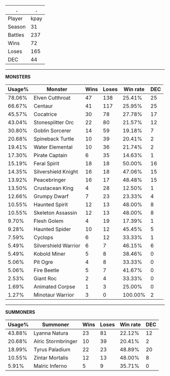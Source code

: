 .|.
|-|-
Player|kpay
Season|31
Battles|237
Wins|72
Loses|165
DEC|44

---
**MONSTERS**

Usage%|Monster|Wins|Loses|Win rate|DEC|
-|-|-|-|-|-|
78.06%|Elven Cutthroat|47|138|25.41%|25|
66.67%|Centaur|41|117|25.95%|25|
45.57%|Cocatrice|30|78|27.78%|17|
43.04%|Stonesplitter Orc|22|80|21.57%|12|
30.80%|Goblin Sorcerer|14|59|19.18%|7|
20.68%|Spineback Turtle|10|39|20.41%|2|
19.41%|Water Elemental|10|36|21.74%|2|
17.30%|Pirate Captain|6|35|14.63%|1|
15.19%|Feral Spirit|18|18|50.00%|16|
14.35%|Silvershield Knight|16|18|47.06%|15|
13.92%|Peacebringer|16|17|48.48%|15|
13.50%|Crustacean King|4|28|12.50%|1|
12.66%|Grumpy Dwarf|7|23|23.33%|4|
10.55%|Haunted Spirit|12|13|48.00%|8|
10.55%|Skeleton Assassin|12|13|48.00%|8|
9.70%|Flesh Golem|4|19|17.39%|1|
9.28%|Haunted Spider|10|12|45.45%|5|
7.59%|Cyclops|6|12|33.33%|1|
5.49%|Silvershield Warrior|6|7|46.15%|6|
5.49%|Kobold Miner|5|8|38.46%|0|
5.06%|Pit Ogre|4|8|33.33%|0|
5.06%|Fire Beetle|5|7|41.67%|0|
2.53%|Giant Roc|2|4|33.33%|0|
1.69%|Animated Corpse|1|3|25.00%|0|
1.27%|Minotaur Warrior|3|0|100.00%|2|

---
**SUMMONERS**

Usage%|Summoner|Wins|Loses|Win rate|DEC|
-|-|-|-|-|-|
43.88%|Lyanna Natura|23|81|22.12%|12|
20.68%|Alric Stormbringer|10|39|20.41%|2|
18.99%|Tyrus Paladium|22|23|48.89%|20|
10.55%|Zintar Mortalis|12|13|48.00%|8|
5.91%|Malric Inferno|5|9|35.71%|0|
